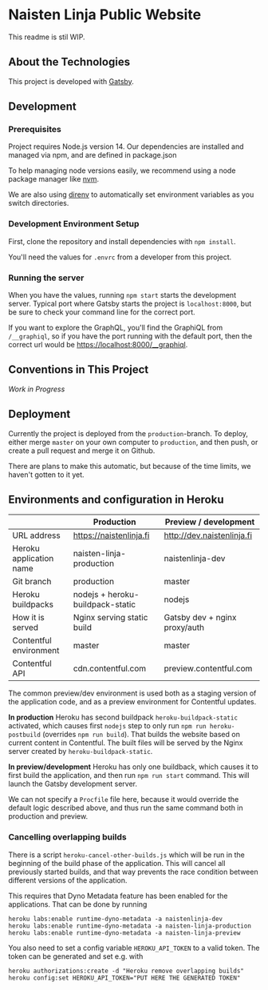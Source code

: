 # Naisten Linja Public Website

This readme is stil WIP.

## About the Technologies

This project is developed with [Gatsby](https://gatsbyjs.com).


## Development

### Prerequisites

Project requires Node.js version 14. Our dependencies are installed and managed via npm, and are defined in package.json

To help managing node versions easily, we recommend using a node package manager like [nvm](https://github.com/nvm-sh/nvm).

We are also using [direnv](https://direnv.net/) to automatically set environment variables as you switch directories.

### Development Environment Setup

First, clone the repository and install dependencies with `npm install`. 

You'll need the values for `.envrc` from a developer from this project.

### Running the server

When you have the values, running `npm start` starts the development server. Typical port where Gatsby starts the project is `localhost:8000`, but be sure to check your command line for the correct port.

If you want to explore the GraphQL, you'll find the GraphiQL from `/__graphiql`, so if you have the port running with the default port, then the correct url would be [https://localhost:8000/__graphiql](https://localhost:8000/__graphiql).

## Conventions in This Project

*Work in Progress* 

## Deployment 

Currently the project is deployed from the `production`-branch. To deploy, either merge `master` on your own computer to `production`, and then push, or create a pull request and merge it on Github.

There are plans to make this automatic, but because of the time limits, we haven't gotten to it yet.

## Environments and configuration in Heroku

|                         | Production                       | Preview / development          |
| ----------------------- | -------------------------------- | -------------------------------|
| URL address             | https://naistenlinja.fi          | http://dev.naistenlinja.fi     |
| Heroku application name | naisten-linja-production         | naistenlinja-dev               |
| Git branch              | production                       | master                         |
| Heroku buildpacks       | nodejs + heroku-buildpack-static | nodejs                         |
| How it is served        | Nginx serving static build       | Gatsby dev + nginx proxy/auth  |
| Contentful environment  | master                           | master                         |
| Contentful API          | cdn.contentful.com               | preview.contentful.com         |

The common preview/dev environment is used both as a staging version of the application code, and as a preview environment for Contentful updates.

**In production** Heroku has second buildpack `heroku-buildpack-static` activated, which causes first `nodejs` step to only run `npm run heroku-postbuild` (overrides `npm run build`). That builds the website based on current content in Contentful. The built files will be served by the Nginx server created by `heroku-buildpack-static`.

**In preview/development** Heroku has only one buildback, which causes it to first build the application, and then run `npm run start` command. This will launch the Gatsby development server.

We can not specify a `Procfile` file here, because it would override the default logic described above, and thus run the same command both in production and preview.

### Cancelling overlapping builds

There is a script `heroku-cancel-other-builds.js` which will be run in the beginning of the build phase of the application. This will cancel all previously started builds, and that way prevents the race condition between different versions of the application.

This requires that Dyno Metadata feature has been enabled for the applications. That can be done by running
```shell
heroku labs:enable runtime-dyno-metadata -a naistenlinja-dev
heroku labs:enable runtime-dyno-metadata -a naisten-linja-production
heroku labs:enable runtime-dyno-metadata -a naisten-linja-preview
```

You also need to set a config variable `HEROKU_API_TOKEN` to a valid token. The token can be generated and set e.g. with
```shell
heroku authorizations:create -d "Heroku remove overlapping builds"
heroku config:set HEROKU_API_TOKEN="PUT HERE THE GENERATED TOKEN"
```